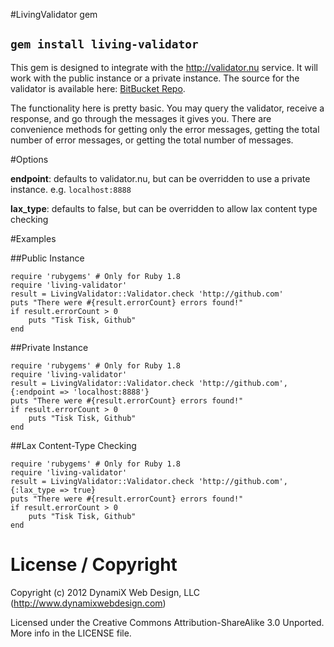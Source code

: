 #LivingValidator gem

## `gem install living-validator`

This gem is designed to integrate with the http://validator.nu service. It will work with the public instance or a private instance. The source for the validator is available here: [BitBucket Repo](https://bitbucket.org/validator/build/src). 

The functionality here is pretty basic. You may query the validator, receive a response, and go through the messages it gives you. There are convenience methods for getting only the error messages, getting the total number of error messages, or getting the total number of messages.

#Options

**endpoint**: defaults to validator.nu, but can be overridden to use a private instance. e.g. `localhost:8888`

**lax_type**: defaults to false, but can be overridden to allow lax content type checking

#Examples

##Public Instance

	require 'rubygems' # Only for Ruby 1.8
	require 'living-validator'
    result = LivingValidator::Validator.check 'http://github.com'
	puts "There were #{result.errorCount} errors found!"
	if result.errorCount > 0
		puts "Tisk Tisk, Github"
	end

##Private Instance

	require 'rubygems' # Only for Ruby 1.8
	require 'living-validator'
	result = LivingValidator::Validator.check 'http://github.com', {:endpoint => 'localhost:8888'}
	puts "There were #{result.errorCount} errors found!"
	if result.errorCount > 0
		puts "Tisk Tisk, Github"
	end

##Lax Content-Type Checking

	require 'rubygems' # Only for Ruby 1.8
	require 'living-validator'
	result = LivingValidator::Validator.check 'http://github.com', {:lax_type => true}
	puts "There were #{result.errorCount} errors found!"
	if result.errorCount > 0
		puts "Tisk Tisk, Github"
	end

# License / Copyright

Copyright (c) 2012 DynamiX Web Design, LLC (http://www.dynamixwebdesign.com)

Licensed under the Creative Commons Attribution-ShareAlike 3.0 Unported. More info in the LICENSE file.
